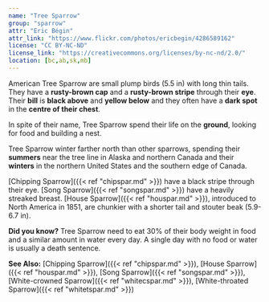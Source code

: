 ```yaml
---
name: "Tree Sparrow"
group: "sparrow"
attr: "Eric Bégin"
attr_link: "https://www.flickr.com/photos/ericbegin/4286589162"
license: "CC BY-NC-ND"
license_link: "https://creativecommons.org/licenses/by-nc-nd/2.0/"
location: [bc,ab,sk,mb]
---
```

American Tree Sparrow are small plump birds (5.5 in) with long thin tails. They have a **rusty-brown cap** and a **rusty-brown stripe** through their **eye**. Their **bill** is **black above** and **yellow below** and they often have a **dark spot** in the **centre of their chest**.

In spite of their name, Tree Sparrow spend their life on the **ground**, looking for food and building a nest.

Tree Sparrow winter farther north than other sparrows, spending their **summers** near the tree line in Alaska and northern Canada and their **winters** in the northern United States and the southern edge of Canada.

[Chipping Sparrow]({{< ref "chipspar.md" >}}) have a black stripe through their eye. [Song Sparrow]({{< ref "songspar.md" >}}) have a heavily streaked breast. [House Sparrow]({{< ref "houspar.md" >}}), introduced to North America in 1851, are chunkier with a shorter tail and stouter beak (5.9-6.7 in).

**Did you know?** Tree Sparrow need to eat 30% of their body weight in food and a similar amount in water every day. A single day with no food or water is usually a death sentence.

<!-- generated, do not edit -->
**See Also:**
[Chipping Sparrow]({{< ref "chipspar.md" >}}),
[House Sparrow]({{< ref "houspar.md" >}}),
[Song Sparrow]({{< ref "songspar.md" >}}),
[White-crowned Sparrow]({{< ref "whitecspar.md" >}}),
[White-throated Sparrow]({{< ref "whitetspar.md" >}})
